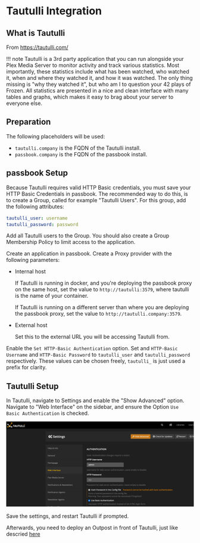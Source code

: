 # Tautulli Integration

## What is Tautulli

From https://tautulli.com/

!!! note
    Tautulli is a 3rd party application that you can run alongside your Plex Media Server to monitor activity and track various statistics. Most importantly, these statistics include what has been watched, who watched it, when and where they watched it, and how it was watched. The only thing missing is "why they watched it", but who am I to question your 42 plays of Frozen. All statistics are presented in a nice and clean interface with many tables and graphs, which makes it easy to brag about your server to everyone else.

## Preparation

The following placeholders will be used:

- `tautulli.company` is the FQDN of the Tautulli install.
- `passbook.company` is the FQDN of the passbook install.

## passbook Setup

Because Tautulli requires valid HTTP Basic credentials, you must save your HTTP Basic Credentials in passbook. The recommended way to do this, is to create a Group, called for example "Tautulli Users". For this group, add the following attributes:

```yaml
tautulli_user: username
tautulli_password: password
```

Add all Tautulli users to the Group. You should also create a Group Membership Policy to limit access to the application.

Create an application in passbook. Create a Proxy provider with the following parameters:

- Internal host

    If Tautulli is running in docker, and you're deploying the passbook proxy on the same host, set the value to `http://tautulli:3579`, where tautulli is the name of your container.

    If Tautulli is running on a different server than where you are deploying the passbook proxy, set the value to `http://tautulli.company:3579`.

- External host

    Set this to the external URL you will be accessing Tautulli from.

Enable the `Set HTTP-Basic Authentication` option. Set and `HTTP-Basic Username` and `HTTP-Basic Password` to `tautulli_user` and `tautulli_password` respectively. These values can be chosen freely, `tautulli_` is just used a prefix for clarity.

## Tautulli Setup

In Tautulli, navigate to Settings and enable the "Show Advanced" option. Navigate to "Web Interface" on the sidebar, and ensure the Option `Use Basic Authentication` is checked.

![](./tautulli.png)

Save the settings, and restart Tautulli if prompted.

Afterwards, you need to deploy an Outpost in front of Tautulli, just like descried [here](../sonarr/index.md)
